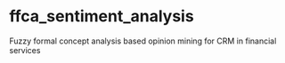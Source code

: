 # ffca_sentiment_analysis
Fuzzy formal concept analysis based opinion mining for CRM in financial services
